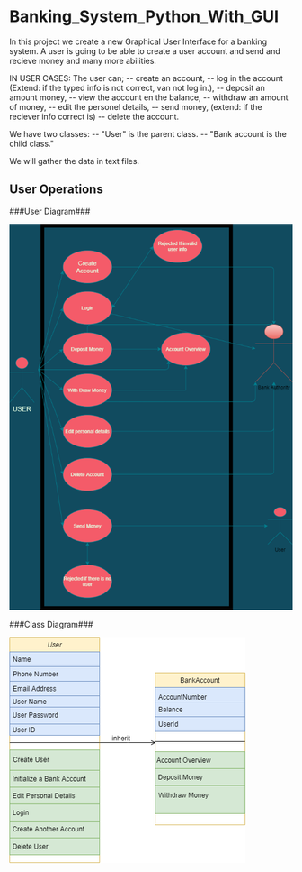 # Banking_System_Python_With_GUI

In this project we create a new Graphical User Interface for a banking system. A user is going to be able to create a user account and send and recieve money and many more abilities.

IN USER CASES:
The user can;
-- create an account,
-- log in the account (Extend:  if the typed info is not correct, van not log in.),
-- deposit an amount money,
-- view the account en the balance,
-- withdraw an amount of money,
-- edit the personel details,
-- send money, (extend: if the reciever info correct is)
-- delete the account.

We have two classes: 
-- "User" is the parent class.
-- "Bank account is the child class."

We will gather the data in text files.


## User Operations

###User Diagram###
<br>

![Alt text](assests/User_Diagram.png?raw=true "User Digram")

###Class Diagram###
<br>

![Alt text](assests/Class_Diagram.png?raw=true "Class Digram")
